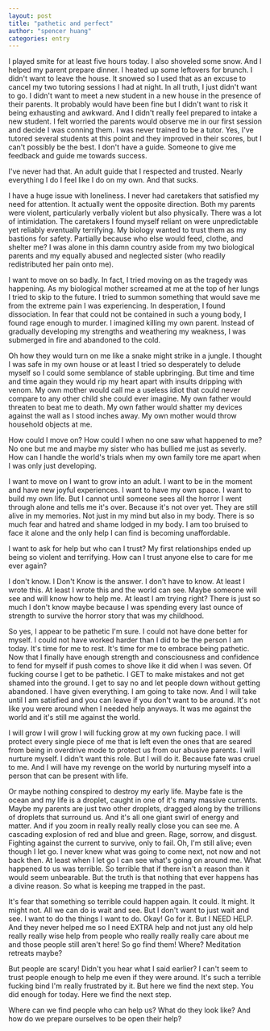```yaml
---
layout: post
title: "pathetic and perfect"
author: "spencer huang"
categories: entry
---
```


I played smite for at least five hours today. I also shoveled some snow. And I helped my parent prepare dinner. I heated up some leftovers for brunch. I didn't want to leave the house. It snowed so I used that as an excuse to cancel my two tutoring sessions I had at night. In all truth, I just didn't want to go. I didn't want to meet a new student in a new house in the presence of their parents. It probably would have been fine but I didn't want to risk it being exhausting and awkward. And I didn't really feel prepared to intake a new student. I felt worried the parents would observe me in our first session and decide I was conning them. I was never trained to be a tutor. Yes, I've tutored several students at this point and they improved in their scores, but I can't possibly be the best. I don't have a guide. Someone to give me feedback and guide me towards success. 

I've never had that. An adult guide that I respected and trusted. Nearly everything I do I feel like I do on my own. And that sucks. 

I have a huge issue with loneliness. I never had caretakers that satisfied my need for attention. It actually went the opposite direction. Both my parents were violent, particularly verbally violent but also physically. There was a lot of intimidation. The caretakers I found myself reliant on were unpredictable yet reliably eventually terrifying. My biology wanted to trust them as my bastions for safety. Partially because who else would feed, clothe, and shelter me? I was alone in this damn country aside from my two biological parents and my equally abused and neglected sister (who readily redistributed her pain onto me). 

I want to move on so badly. In fact, I tried moving on as the tragedy was happening. As my biological mother screamed at me at the top of her lungs I tried to skip to the future. I tried to summon something that would save me from the extreme pain I was experiencing. In desperation, I found dissociation. In fear that could not be contained in such a young body, I found rage enough to murder. I imagined killing my own parent. Instead of gradually developing my strengths and weathering my weakness, I was submerged in fire and abandoned to the cold. 

Oh how they would turn on me like a snake might strike in a jungle. I thought I was safe in my own house or at least I tried so desperately to delude myself so I could some semblance of stable upbringing. But time and time and time again they would rip my heart apart with insults dripping with venom. My own mother would call me a useless idiot that could never compare to any other child she could ever imagine. My own father would threaten to beat me to death. My own father would shatter my devices against the wall as I stood inches away. My own mother would throw household objects at me.

How could I move on? How could I when no one saw what happened to me? No one but me and maybe my sister who has bullied me just as severly. How can I handle the world's trials when my own family tore me apart when I was only just developing. 

I want to move on I want to grow into an adult. I want to be in the moment and have new joyful experiences. I want to have my own space. I want to build my own life. But I cannot until someone sees all the horror I went through alone and tells me it's over. Because it's not over yet. They are still alive in my memories. Not just in my mind but also in my body. There is so much fear and hatred and shame lodged in my body. I am too bruised to face it alone and the only help I can find is becoming unaffordable. 

I want to ask for help but who can I trust? My first relationships ended up being so violent and terrifying. How can I trust anyone else to care for me ever again? 

I don't know. I Don't Know is the answer. I don't have to know. At least I wrote this. At least I wrote this and the world can see. Maybe someone will see and will know how to help me. At least I am trying right? There is just so much I don't know maybe because I was spending every last ounce of strength to survive the horror story that was my childhood. 

So yes, I appear to be pathetic I'm sure. I could not have done better for myself. I could not have worked harder than I did to be the person I am today. It's time for me to rest. It's time for me to embrace being pathetic. Now that I finally have enough strength and consciousness and confidence to fend for myself if push comes to shove like it did when I was seven. Of fucking course I get to be pathetic. I GET to make mistakes and not get shamed into the ground. I get to say no and let people down without getting abandoned. I have given everything. I am going to take now. And I will take until I am satisfied and you can leave if you don't want to be around. It's not like you were around when I needed help anyways. It was me against the world and it's still me against the world. 

I will grow I will grow I will fucking grow at my own fucking pace. I will protect every single piece of me that is left even the ones that are seared from being in overdrive mode to protect us from our abusive parents. I will nurture myself. I didn't want this role. But I will do it. Because fate was cruel to me. And I will have my revenge on the world by nurturing myself into a person that can be present with life. 

Or maybe nothing conspired to destroy my early life. Maybe fate is the ocean and my life is a droplet, caught in one of it's many massive currents. Maybe my parents are just two other droplets, dragged along by the trillions of droplets that surround us. And it's all one giant swirl of energy and matter. And if you zoom in really really really close you can see me. A cascading explosion of red and blue and green. Rage, sorrow, and disgust. Fighting against the current to survive, only to fail. Oh, I'm still alive; even though I let go. I never knew what was going to come next, not now and not back then. At least when I let go I can see what's going on around me. What happened to us was terrible. So terrible that if there isn't a reason than it would seem unbearable. But the truth is that nothing that ever happens has a divine reason. So what is keeping me trapped in the past. 

It's fear that something so terrible could happen again. It could. It might. It might not. All we can do is wait and see. But I don't want to just wait and see. I want to do the things I want to do. Okay! Go for it. But I NEED HELP. And they never helped me so I need EXTRA help and not just any old help really really wise help from people who really really really care about me and those people still aren't here! So go find them! Where? Meditation retreats maybe? 

But people are scary! Didn't you hear what I said earlier? I can't seem to trust people enough to help me even if they were around. It's such a terrible fucking bind I'm really frustrated by it. But here we find the next step. You did enough for today. Here we find the next step. 

Where can we find people who can help us? What do they look like? And how do we prepare ourselves to be open their help?